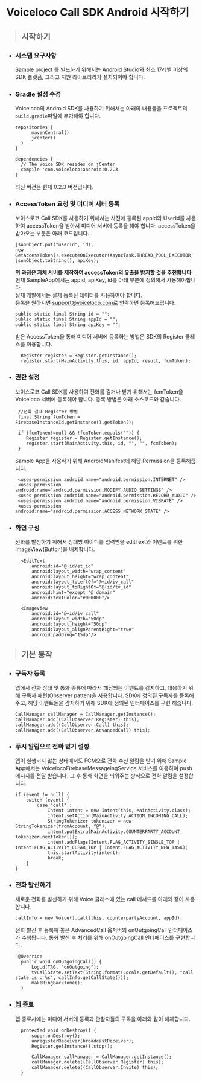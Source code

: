 # Voiceloco Call SDK Android 시작하기

> ## 시작하기

* ### 시스템 요구사항

  [Sample project ](https://github.com/VoicelocoSDK/voice-sample-android)를 빌드하기 위해서는 [Android Studio](https://developer.android.com/studio/index.html)와 최소 17레벨 이상의 SDK 플랫폼, 그리고 지원 라이브러리가 설치되어야 합니다.

* ### Gradle 설정 수정

  Voiceloco의 Android SDK를 사용하기 위해서는 아래의 내용들을 프로젝트의 `build.gradle`파일에 추가해야 합니다.

  ```
  repositories {
        mavenCentral()
        jcenter()
    }
  }

  dependencies {
    // The Voice SDK resides on jCenter
    compile 'com.voiceloco:android:0.2.3'
  }
  ```

  최신 버전은 현재 0.2.3 버전입니다.

* ### AccessToken 요청 및 미디어 서버 등록

  보이스로코 Call SDK를 사용하기 위해서는 사전에 등록된 appId와 UserId를 사용하여 accessToken을 받아서 미디어 서버에 등록을 해야 합니다. accessToken을 받아오는 부분은 아래 코드입니다.

  ```
  jsonObject.put("userId", id);
  new GetAccessToken().executeOnExecutor(AsyncTask.THREAD_POOL_EXECUTOR, jsonObject.toString(), apiKey);
  ```

  **위 과정은 자체 서버를 제작하여 accessToken의 유출을 방지할 것을 추천합니다** <br>
   현재 SampleApp에서는 appId, apiKey, id를 아래 부분에 정의해서 사용해야합니다. <br>
    실제 개발에서는 실제 등록된 데이터를 사용하여야 합니다. <br>
    등록을 원하시면 support@voiceloco.com로 연락하면 등록해드립니다. 
    ```
    public static final String id = "";
    public static final String appId = "";
    public static final String apiKey = "";
    ```

  받은 AccessToken을 통해 미디어 서버에 등록하는 방법은 SDK의 Register 클레스를 이용합니다.

  ```
    Register register = Register.getInstance();
    register.start(MainActivity.this, id, appId, result, fcmToken);
  ```

* ### 권한 설정

  보이스로코 Call SDK를 사용하여 전화를 걸거나 받기 위해서는 fcmToken을 Voiceloco 서버에 등록해야 합니다. 등록 방법은 아래 소스코드와 같습니다.

  ```
   //전화 걸때 Register 방법
   final String fcmToken = FirebaseInstanceId.getInstance().getToken();

   if (fcmToken!=null && !fcmToken.equals("")) {
      Register register = Register.getInstance();
      register.start(MainActivity.this, id, "", "", fcmToken);
   }
  ```

  Sample App을 사용하기 위해 AndroidManifest에 해당 Permission을 등록해줍니다.

  ```
   <uses-permission android:name="android.permission.INTERNET" />
   <uses-permission android:name="android.permission.MODIFY_AUDIO_SETTINGS" />
   <uses-permission android:name="android.permission.RECORD_AUDIO" />
   <uses-permission android:name="android.permission.VIBRATE" />
   <uses-permission android:name="android.permission.ACCESS_NETWORK_STATE" />
  ```

* ### 화면 구성

  전화를 발신하기 위해서 상대방 아이디를 입력받을 editText와 이벤트를 위한 ImageView\(Button\)을 배치합니다.

  ```
    <EditText
        android:id="@+id/et_id"
        android:layout_width="wrap_content"
        android:layout_height="wrap_content"
        android:layout_toLeftOf="@+id/iv_call"
        android:layout_toRightOf="@+id/tv_id"
        android:hint="except '@'domain"
        android:textColor="#000000"/>

    <ImageView
        android:id="@+id/iv_call"
        android:layout_width="50dp"
        android:layout_height="50dp"
        android:layout_alignParentRight="true"
        android:padding="15dp"/>
  ```
  
> ## 기본 동작

* ### 구독자 등록

  앱에서 전화 상태 및 통화 종류에 따라서 해당되는 이벤트를 감지하고, 대응하기 위해 구독자 패턴\(Observer patten\)을 사용합니다. SDK에 정의된 구독자를 등록해주고, 해당 이벤트들을 감지하기 위해 SDK에 정의된 인터페이스를 구현 해줍니다.

  ```
  CallManager callManager = CallManager.getInstance();
  callManager.add((CallObserver.Register) this);
  callManager.add((CallObserver.Call) this);
  callManager.add((CallObserver.AdvancedCall) this);
  ```

* ### 푸시 알림으로 전화 받기 설정.

  앱이 실행되지 않는 상태에서도 FCM으로 전화 수신 알림을 받기 위해 Sample App에서는 VoicelocoFirebaseMessageingService 서비스를 이용하여 push 메시지를 전달 받습니다. 그 후 통화 화면을 띄워주는 방식으로 전화 알림을 설정합니다.

  ```
  if (event != null) {
      switch (event) {
          case "call" :
              Intent intent = new Intent(this, MainActivity.class);
              intent.setAction(MainActivity.ACTION_INCOMING_CALL);
              StringTokenizer tokenizer = new StringTokenizer(fromAccount, "@");
              intent.putExtra(MainActivity.COUNTERPARTY_ACCOUNT, tokenizer.nextToken());
              intent.addFlags(Intent.FLAG_ACTIVITY_SINGLE_TOP | Intent.FLAG_ACTIVITY_CLEAR_TOP | Intent.FLAG_ACTIVITY_NEW_TASK);
              this.startActivity(intent);
              break;
      }
  }
  ```

* ### 전화 발신하기

  새로운 전화를 발신하기 위해 Voice 클래스에 있는 call 메서드를 아래와 같이 사용합니다.

  ```
  callInfo = new Voice().call(this, counterpartyAccount, appId);
  ```

  전화 발신 후 등록해 놓은 AdvancedCall 옵저버의 onOutgoingCall 인터페이스가 수행됩니다. 통화 발신 후 처리를 위해 onOutgoingCall 인터페이스를 구현합니다.

  ```
   @Override
    public void onOutgoingCall() {
        Log.d(TAG, "onOutgoing");
        tvCallState.setText(String.format(Locale.getDefault(), "call state is : %s", callInfo.getCallState()));
        makeRingBackTone();
    }
  ```
* ### 앱 종료

    앱 종료시에는 미디어 서버에 등록과 관찰자들의 구독을 아래와 같이 해제합니다.
  
    ```
      protected void onDestroy() {
          super.onDestroy();
          unregisterReceiver(broadcastReceiver);
          Register.getInstance().stop();
  
          CallManager callManager = CallManager.getInstance();
          callManager.delete((CallObserver.Register) this);
          callManager.delete((CallObserver.Invite) this);
      }
    ```


